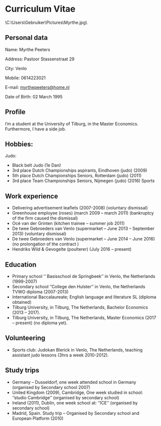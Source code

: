 Curriculum Vitae
==============
\C:\Users\Gebruiker\Pictures\Myrthe.jpg\

Personal data
-------------
Name:		Myrthe Peeters

Address:	Pastoor Stassenstraat 29

City:		Venlo

Mobile: 	0614223021

E-mail:		myrthepeeters@home.nl

Date of Birth:	02 March 1995 

Profile
-------
I’m a student at the University of Tilburg, in the Master Economics. Furthermore, I have a side job.

Hobbies:
--------
Judo:
-	Black belt Judo (1e Dan)
-	3rd place Dutch Championships aspirants, Eindhoven (judo) (2009)
-	5th place Dutch Championships Seniors, Rotterdam (judo) (2011)
-	3rd place Team Championships Seniors, Nijmegen (judo) (2016)
Sports

Work experience 
---------------
-	Delivering advertisement leaflets (2007-2008) (voluntary dismissal)
-	Greenhouse employee (roses) (march 2009 – march 2011) (bankruptcy of the firm caused the dismissal)
-	Océ van der Grinten (kitchen trainee – summer job 2011)
-	De twee Gebroeders van Venlo (supermarket – June 2013 – September 2013) (voluntary dismissal) 
-	De twee Gebroeders van Venlo (supermarket – June 2014 – June 2016) (no prolongation of the contract )
-	Hendriks Wild & Gevogelte (poulterer) (July 2016 – present)

Education
---------
-	Primary school ‘’ Basisschool de Springbeek’’ in Venlo, the Netherlands (1999-2007)
-	Secondary school ‘’College den Hulster’’ in Venlo, the Netherlands TVWO diploma (2007-2013)
-	International Baccalaureate; English language and literature SL (diploma obtained)
-	Tilburg University, in Tilburg, The Netherlands, Bachelor Economics (2013 – 2017).
-	Tilburg University, in Tilburg, The Netherlands, Master Economics (2017 – present) (no diploma yet).

Volunteering
------------
-	Sports club: Judokan Blerick in Venlo, The Netherlands, teaching assistant judo lessons (3hrs a week 2010-2012).

Study trips
-----------
-	Germany – Dusseldorf, one week attended school in Germany (organised by Secondary school 2007)
-	United Kingdom (2009), Cambridge, One week studied in school: ‘’studio Cambridge’’ (organised by secondary school)
-	Ireland (2011), Dublin, one week school at: ‘’ICE’’ (organised by secondary school)
-	Madrid, Spain. Study trip – Organised by Secondary school and European Platform (2010)


